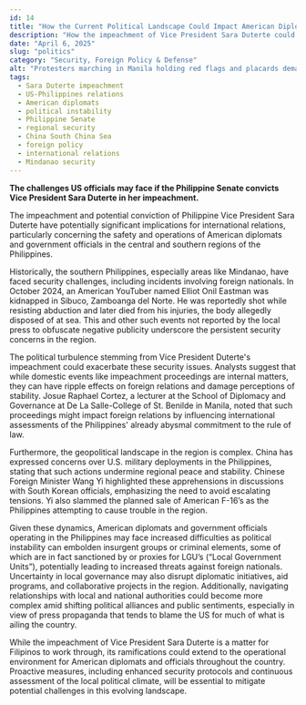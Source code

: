 ```yaml
---
id: 14
title: "How the Current Political Landscape Could Impact American Diplomatic Endeavors in the Philippines"
description: "How the impeachment of Vice President Sara Duterte could influence American diplomatic operations, regional stability, and U.S.-Philippines relations."
date: "April 6, 2025"
slug: "politics"
category: "Security, Foreign Policy & Defense"
alt: "Protesters marching in Manila holding red flags and placards demanding justice, accountability, and the junking of the anti-terror law—highlighting political unrest tied to the impeachment of Vice President Sara Duterte."
tags:
  - Sara Duterte impeachment
  - US-Philippines relations
  - American diplomats
  - political instability
  - Philippine Senate
  - regional security
  - China South China Sea
  - foreign policy
  - international relations
  - Mindanao security
---
```


**The challenges US officials may face if the Philippine Senate convicts Vice President Sara Duterte in her impeachment.**

The impeachment and potential conviction of Philippine Vice President Sara Duterte have potentially significant implications for international relations, particularly concerning the safety and operations of American diplomats and government officials in the central and southern regions of the Philippines.

Historically, the southern Philippines, especially areas like Mindanao, have faced security challenges, including incidents involving foreign nationals. In October 2024, an American YouTuber named Elliot Onil Eastman was kidnapped in Sibuco, Zamboanga del Norte. He was reportedly shot while resisting abduction and later died from his injuries, the body allegedly disposed of at sea. This and other such events not reported by the local press to obfuscate negative publicity underscore the persistent security concerns in the region.

The political turbulence stemming from Vice President Duterte's impeachment could exacerbate these security issues. Analysts suggest that while domestic events like impeachment proceedings are internal matters, they can have ripple effects on foreign relations and damage perceptions of stability. Josue Raphael Cortez, a lecturer at the School of Diplomacy and Governance at De La Salle-College of St. Benilde in Manila, noted that such proceedings might impact foreign relations by influencing international assessments of the Philippines' already abysmal commitment to the rule of law.

Furthermore, the geopolitical landscape in the region is complex. China has expressed concerns over U.S. military deployments in the Philippines, stating that such actions undermine regional peace and stability. Chinese Foreign Minister Wang Yi highlighted these apprehensions in discussions with South Korean officials, emphasizing the need to avoid escalating tensions. Yi also slammed the planned sale of American F-16’s as the Philippines attempting to cause trouble in the region.

Given these dynamics, American diplomats and government officials operating in the Philippines may face increased difficulties as political instability can embolden insurgent groups or criminal elements, some of which are in fact sanctioned by or proxies for LGU’s (“Local Government Units”), potentially leading to increased threats against foreign nationals. Uncertainty in local governance may also disrupt diplomatic initiatives, aid programs, and collaborative projects in the region. Additionally, navigating relationships with local and national authorities could become more complex amid shifting political alliances and public sentiments, especially in view of press propaganda that tends to blame the US for much of what is ailing the country.

While the impeachment of Vice President Sara Duterte is a matter for Filipinos to work through, its ramifications could extend to the operational environment for American diplomats and officials throughout the country. Proactive measures, including enhanced security protocols and continuous assessment of the local political climate, will be essential to mitigate potential challenges in this evolving landscape.
